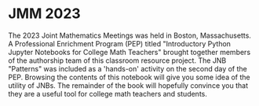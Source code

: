# JMM 2023
The 2023 Joint Mathematics Meetings was held in Boston, Massachusetts. A Professional Enrichment Program (PEP) titled "Introductory Python Jupyter Notebooks for College Math Teachers" brought together members of the authorship team of this classroom resource project.  The JNB "Patterns" was included as a 'hands-on' activity on the second day of the PEP. Browsing the contents of this notebook will give you some idea of the utility of JNBs. The remainder of the book will hopefully convince you that they are a useful tool for college math teachers and students.    
